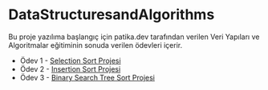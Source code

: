# DataStructuresandAlgorithms

Bu proje yazılıma başlangıç için patika.dev tarafından verilen Veri Yapıları ve Algoritmalar eğitiminin sonuda verilen ödevleri içerir.

- Ödev 1 - [Selection Sort Projesi](https://github.com/muraterdemir/DataStructuresandAlgorithms/blob/main/SelectionSort)
- Ödev 2 - [Insertion Sort Projesi](https://github.com/muraterdemir/DataStructuresandAlgorithms/blob/main/InsertionSort)
- Ödev 3 - [Binary Search Tree Sort Projesi](https://github.com/muraterdemir/DataStructuresandAlgorithms/blob/main/BinarySearchTree.md)
